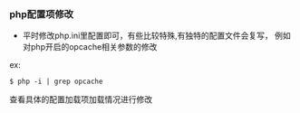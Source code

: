 ### php配置项修改

* 平时修改php.ini里配置即可，有些比较特殊,有独特的配置文件会复写， 例如对php开启的opcache相关参数的修改

ex:
```shell
$ php -i | grep opcache
```
查看具体的配置加载项加载情况进行修改


